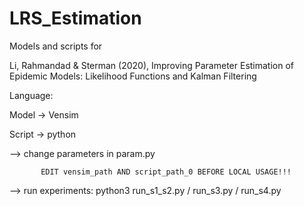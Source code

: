 # LRS_Estimation
Models and scripts for 

Li, Rahmandad & Sterman (2020), Improving Parameter Estimation of Epidemic Models: Likelihood Functions and Kalman Filtering

Language: 

  Model -> Vensim
  
  Script -> python
        
--> change parameters in param.py
           
           EDIT vensim_path AND script_path_0 BEFORE LOCAL USAGE!!! 
           
--> run experiments: python3 run_s1_s2.py / run_s3.py / run_s4.py
